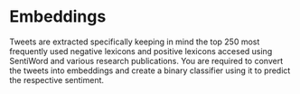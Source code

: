 # Embeddings
Tweets are extracted specifically keeping in mind the top 250 most frequently used negative lexicons and positive lexicons accesed using SentiWord and various research publications.  You are required to convert the tweets into embeddings and create a binary classifier using it to predict the respective sentiment.
